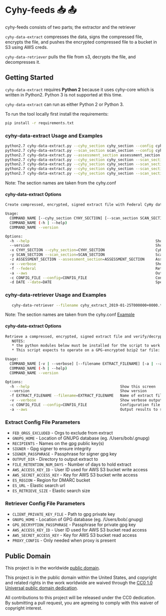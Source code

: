 # Cyhy-feeds :inbox_tray: :outbox_tray:

cyhy-feeds consists of two parts; the extractor and the retriever

`cyhy-data-extract` compresses the data, signs the compressed file, encrypts the file, and pushes
the encrypted compressed file to a bucket in S3 using AWS creds.

`cyhy-data-retriever` pulls the file from s3, decrypts the file, and decompresses it.

## Getting Started ##

`cyhy-data-extract` requires **Python 2** because it uses cyhy-core which is written in Python2. Python 3 is not supported at this time.

`cyhy-data-extract` can run as either Python 2 or Python 3.

To run the tool locally first install the requirements:
```bash
pip install -r requirements.txt
```

### cyhy-data-extract Usage and Examples ###

```bash
python2.7 cyhy-data-extract.py --cyhy_section cyhy_section --config cyhy-data-extract.cfg
python2.7 cyhy-data-extract.py --scan_section scan_section --config cyhy-data-extract.cfg
python2.7 cyhy-data-extract.py --assessment_section assessment_section --config cyhy-data-extract.cfg
python2.7 cyhy-data-extract.py --cyhy_section cyhy_section --scan_section scan_section --config cyhy-data-extract.cfg
python2.7 cyhy-data-extract.py --cyhy_section cyhy_section --scan_section scan_section --aws --config cyhy-data-extract.cfg
python2.7 cyhy-data-extract.py --cyhy_section cyhy_section --scan_section scan_section --aws --config cyhy-data-extract.cfg --date 2019-01-25
python2.7 cyhy-data-extract.py --cyhy_section cyhy_section --scan_section scan_section --assessment_section assessment_section --aws --config cyhy-data-extract.cfg --date 2019-01-25
```
Note: The section names are taken from the cyhy.conf

#### cyhy-data-extract Options ####

```bash
Create compressed, encrypted, signed extract file with Federal CyHy data for integration with the Weathermap project.

Usage:
  COMMAND_NAME [--cyhy_section CYHY_SECTION] [--scan_section SCAN_SECTION] [--assessment_section ASSESSMENT_SECTION] [-v | --verbose] [-f | --federal] [-a | --aws] --config CONFIG_FILE [--date DATE]
  COMMAND_NAME (-h | --help)
  COMMAND_NAME --version

Options:
  -h --help                                                         Show this screen
  --version                                                         Show version
  -x CYHY_SECTION --cyhy_section=CYHY_SECTION                       CyHy configuration section to use
  -y SCAN_SECTION --scan_section=SCAN_SECTION                       Scan configuration section to use
  -z ASSESSMENT_SECTION --assessment_section=ASSESSMENT_SECTION     Assessment configuration section to use
  -v --verbose                                                      Show verbose output
  -f --federal                                                      Returns only Federal requestDocs
  -a --aws                                                          Output results to s3 bucket
  -c CONFIG_FILE --config=CONFIG_FILE                               Configuration file for this script
  -d DATE --date=DATE                                               Specific date to export data from in form: %Y-%m-%d (eg. 2018-12-31) NOTE that this date is in UTC

```


### cyhy-data-retriever Usage and Examples ###

```bash
   cyhy-data-retriever --filename cyhy_extract_2019-01-25T000000+0000.tbz.gpg --aws --config cyhy-data-retriever.cfg
```
Note: The section names are taken from the cyhy.conf [Example](https://github.com/dhs-ncats/cyhy_amis/blob/develop/ansible/roles/cyhy_feeds/tasks/main.yml#L111-L134)

#### cyhy-data-extract Options ####

```bash
Retrieve a compressed, encrypted, signed extract file and verify/decrypt/uncompress it.
   NOTES:
   * the python modules below must be installed for the script to work
   * This script expects to operate on a GPG-encrypted bzip2 tar file: e.g. filename.tbz.gpg

Usage:
  COMMAND_NAME [-v | --verbose] [--filename EXTRACT_FILENAME] [-a | --aws] --config CONFIG_FILE
  COMMAND_NAME (-h | --help)
  COMMAND_NAME --version

Options:
  -h --help                                         Show this screen
  --version                                         Show version
  -f EXTRACT_FILENAME --filename=EXTRACT_FILENAME   Name of extract file to retrieve
  -v --verbose                                      Show verbose output
  -c CONFIG_FILE --config=CONFIG_FILE               Configuration file for this script
  -a --aws                                          Output results to s3 bucket

```

### Extract Config File Parameters ###

* `FED_ORGS_EXCLUDED` - Orgs to exclude from extract
* `GNUPG_HOME` - Location of GNUPG database (eg. /Users/bob/.gnupg)
* `RECIPIENTS` - Names on the gpg public key(s)
* `SIGNER` - Gpg signer to ensure integrity
* `SIGNER_PASSPHRASE` - Passphrase for signer gpg key
* `OUTPUT_DIR` - Directory to output extract to
* `FILE_RETENTION_NUM_DAYS` - Number of days to hold extract
* `AWS_ACCESS_KEY_ID` - User ID used for AWS S3 bucket write access
* `AWS_SECRET_ACCESS_KEY` - Key for AWS S3 bucket write access
* `ES_REGION` - Region for DMARC bucket
* `ES_URL` - Elastic search url
* `ES_RETRIEVE_SIZE` - Elastic search size

### Retriever Config File Parameters ###

* `CLIENT_PRIVATE_KEY_FILE` - Path to gpg private key
* `GNUPG_HOME` - Location of GPG database (eg. /Users/bob/.gnupg)
* `GPG_DECRYPTION_PASSPHRASE` - Passphrase for private gpg key
* `AWS_ACCESS_KEY_ID` - User ID used for AWS S3 bucket read access
* `AWS_SECRET_ACCESS_KEY` - Key for AWS S3 bucket read access
* `PROXY_CONFIG` - Only needed when proxy is present

## Public Domain ##

This project is in the worldwide [public domain](LICENSE.md).

This project is in the public domain within the United States, and
copyright and related rights in the work worldwide are waived through
the [CC0 1.0 Universal public domain
dedication](https://creativecommons.org/publicdomain/zero/1.0/).

All contributions to this project will be released under the CC0
dedication. By submitting a pull request, you are agreeing to comply
with this waiver of copyright interest.
